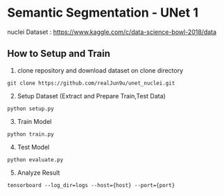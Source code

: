 # Semantic Segmentation - UNet 1
nuclei Dataset : https://www.kaggle.com/c/data-science-bowl-2018/data

## How to Setup and Train
1. clone repository and download dataset on clone directory
```
git clone https://github.com/realJun9u/unet_nuclei.git
```
2. Setup Dataset (Extract and Prepare Train,Test Data)
```
python setup.py
```
3. Train Model
```
python train.py
```
4. Test Model
```
python evaluate.py
```
5. Analyze Result
```
tensorboard --log_dir=logs --host={host} --port={port}
```
